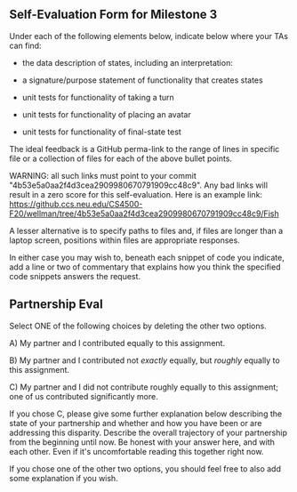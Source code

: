 ## Self-Evaluation Form for Milestone 3

Under each of the following elements below, indicate below where your
TAs can find:

- the data description of states, including an interpretation:

- a signature/purpose statement of functionality that creates states 

- unit tests for functionality of taking a turn 

- unit tests for functionality of placing an avatar 

- unit tests for functionality of final-state test

The ideal feedback is a GitHub perma-link to the range of lines in specific
file or a collection of files for each of the above bullet points.

  WARNING: all such links must point to your commit "4b53e5a0aa2f4d3cea2909980670791909cc48c9".
  Any bad links will result in a zero score for this self-evaluation.
  Here is an example link:
    <https://github.ccs.neu.edu/CS4500-F20/wellman/tree/4b53e5a0aa2f4d3cea2909980670791909cc48c9/Fish>

A lesser alternative is to specify paths to files and, if files are
longer than a laptop screen, positions within files are appropriate
responses.

In either case you may wish to, beneath each snippet of code you
indicate, add a line or two of commentary that explains how you think
the specified code snippets answers the request.

## Partnership Eval 

Select ONE of the following choices by deleting the other two options.

A) My partner and I contributed equally to this assignment. 

B) My partner and I contributed not *exactly* equally, but *roughly*
   equally to this assignment.

C) My partner and I did not contribute roughly equally to this
   assignment; one of us contributed significantly more.

If you chose C, please give some further explanation below describing
the state of your partnership and whether and how you have been or are
addressing this disparity. Describe the overall trajectory of your
partnership from the beginning until now. Be honest with your answer
here, and with each other. Even if it's uncomfortable reading this
together right now.

If you chose one of the other two options, you should feel free to
also add some explanation if you wish. 
